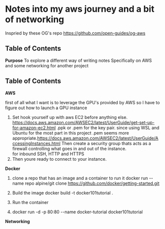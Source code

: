 

Notes into my aws journey and a bit of networking
=====================================

Inspried by these OG's repo
https://github.com/open-guides/og-aws

Table of Contents
-----------------

**Purpose**
To explore a different way of writing notes
Specifically on AWS and some networking for another project 

Table of Contents
-----------------

**AWS**


first of all what I want is to leverage the GPU's provided by AWS so I have to figure out how to launch a GPU instance
1) Set hook yourself up with aws EC2 before anything else. https://docs.aws.amazon.com/AWSEC2/latest/UserGuide/get-set-up-for-amazon-ec2.html
   .ppk or .pem for the key pair. since using WSL and Ubuntu for the most part in this project .pem seems more appropriate.https://docs.aws.amazon.com/AWSEC2/latest/UserGuide/AccessingInstances.html
   Then create a security group thats acts as a firewall controlling what goes in and out of the instance.  
   for inbound SSH, HTTP and HTTPS
3) Then youre ready to connect to your instance. 

**Docker**
1) clone a repo that has an image and a container to run it
docker run --name repo alpine/git clone https://github.com/docker/getting-started.git

2) Build the image 
docker build -t docker101tutorial .

3) Run the container
4) docker run -d -p 80:80 --name docker-tutorial docker101tutorial


**Networking**

